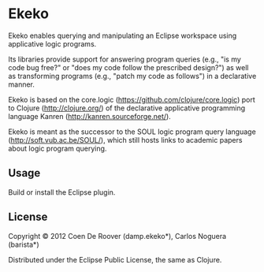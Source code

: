 # Ekeko

Ekeko enables querying and manipulating an Eclipse workspace using applicative logic programs.

Its libraries provide support for answering program queries (e.g., "is my code bug free?" or "does my code follow the prescribed design?") as well as transforming programs (e.g., "patch my code as follows") in a declarative manner.

Ekeko is based on the core.logic (https://github.com/clojure/core.logic) port to Clojure (http://clojure.org/) of the declarative applicative programming language Kanren (http://kanren.sourceforge.net/).

Ekeko is meant as the successor to the SOUL logic program query language (http://soft.vub.ac.be/SOUL/), which still hosts links to academic papers about logic program querying.


## Usage

Build or install the Eclipse plugin. 

## License

Copyright © 2012 Coen De Roover (damp.ekeko*), Carlos Noguera (barista*)

Distributed under the Eclipse Public License, the same as Clojure.
